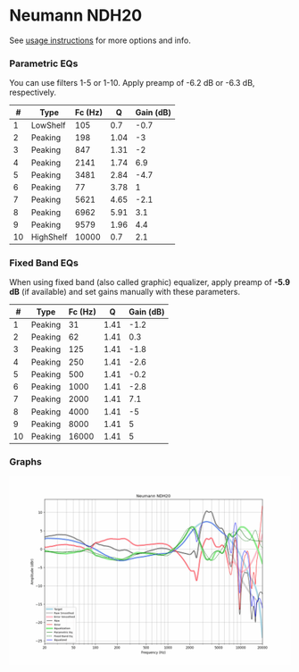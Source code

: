 # Neumann NDH20
See [usage instructions](https://github.com/jaakkopasanen/AutoEq#usage) for more options and info.

### Parametric EQs
You can use filters 1-5 or 1-10. Apply preamp of -6.2 dB or -6.3 dB, respectively.

|   # | Type      |   Fc (Hz) |    Q |   Gain (dB) |
|-----|-----------|-----------|------|-------------|
|   1 | LowShelf  |       105 | 0.7  |        -0.7 |
|   2 | Peaking   |       198 | 1.04 |        -3   |
|   3 | Peaking   |       847 | 1.31 |        -2   |
|   4 | Peaking   |      2141 | 1.74 |         6.9 |
|   5 | Peaking   |      3481 | 2.84 |        -4.7 |
|   6 | Peaking   |        77 | 3.78 |         1   |
|   7 | Peaking   |      5621 | 4.65 |        -2.1 |
|   8 | Peaking   |      6962 | 5.91 |         3.1 |
|   9 | Peaking   |      9579 | 1.96 |         4.4 |
|  10 | HighShelf |     10000 | 0.7  |         2.1 |

### Fixed Band EQs
When using fixed band (also called graphic) equalizer, apply preamp of **-5.9 dB** (if available) and set gains manually with these parameters.

|   # | Type    |   Fc (Hz) |    Q |   Gain (dB) |
|-----|---------|-----------|------|-------------|
|   1 | Peaking |        31 | 1.41 |        -1.2 |
|   2 | Peaking |        62 | 1.41 |         0.3 |
|   3 | Peaking |       125 | 1.41 |        -1.8 |
|   4 | Peaking |       250 | 1.41 |        -2.6 |
|   5 | Peaking |       500 | 1.41 |        -0.2 |
|   6 | Peaking |      1000 | 1.41 |        -2.8 |
|   7 | Peaking |      2000 | 1.41 |         7.1 |
|   8 | Peaking |      4000 | 1.41 |        -5   |
|   9 | Peaking |      8000 | 1.41 |         5   |
|  10 | Peaking |     16000 | 1.41 |         5   |

### Graphs
![](./Neumann%20NDH20.png)
